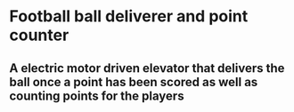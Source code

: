 # Football ball deliverer and point counter

## A electric motor driven elevator that delivers the ball once a point has been scored as well as counting points for the players
